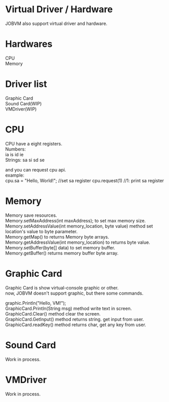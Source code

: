 # Virtual Driver / Hardware
JOBVM also support virtual driver and hardware.

# Hardwares

CPU<br>
Memory<br>

# Driver list

Graphic Card<br>
Sound Card(WIP)<br>
VMDriver(WIP)<br>

# CPU

CPU have a eight registers.<br>
Numbers:
<br>
ia
is
id
ie
<br>
Strings:
sa
si
sd
se

and you can request cpu api.<br>
example:<br>
cpu.sa = "Hello, World!"; //set sa register
cpu.request(1) //1: print sa register

# Memory
Memory save resources.
<br>
Memory.setMaxAddress(int maxAddress); to set max memory size.
<br>
Memory.setAddressValue(int memory_location, byte value) method set location's value to byte parameter.
<br>
Memory.getMap() to returns Memory byte arrays.
<br>
Memory.getAddressValue(int memory_location) to returns byte value.
<br>
Memory.setBuffer(byte[] data) to set memory buffer.
<br>
Memory.getBuffer() returns memory buffer byte array.
# Graphic Card
Graphic Card is show virtual-console graphic or other.<br>
now, JOBVM doesn't support graphic, but there some commands.<br>

graphic.Println("Hello, VM!");
<br>
GraphicCard.Println(String msg) method write text in screen.
<br>
GraphicCard.Clear() method clear the screen.
<br>
GraphicCard.GetInput() method returns string. get input from user.
<br>
GraphicCard.readKey() method returns char, get any key from user.

# Sound Card
Work in process.
# VMDriver
Work in process.
